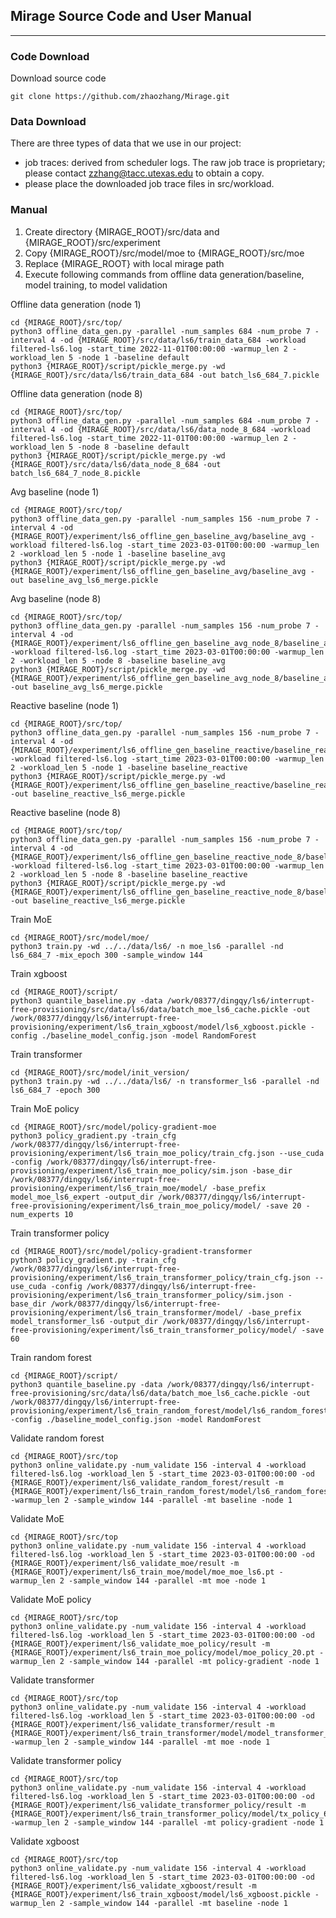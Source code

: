 ## Mirage Source Code and User Manual

***

### Code Download

Download source code
```shell
git clone https://github.com/zhaozhang/Mirage.git
```

### Data Download

There are three types of data that we use in our project:

* job traces: derived from scheduler logs. The raw job trace is proprietary; please contact zzhang@tacc.utexas.edu to obtain a copy.
* please place the downloaded job trace files in src/workload.


### Manual

1. Create directory {MIRAGE_ROOT}/src/data and {MIRAGE_ROOT}/src/experiment
2. Copy {MIRAGE_ROOT}/src/model/moe to {MIRAGE_ROOT}/src/moe
3. Replace {MIRAGE_ROOT} with local mirage path
4. Execute following commands from offline data generation/baseline, model training, to model validation

Offline data generation (node 1)
```shell
cd {MIRAGE_ROOT}/src/top/
python3 offline_data_gen.py -parallel -num_samples 684 -num_probe 7 -interval 4 -od {MIRAGE_ROOT}/src/data/ls6/train_data_684 -workload filtered-ls6.log -start_time 2022-11-01T00:00:00 -warmup_len 2 -workload_len 5 -node 1 -baseline default
python3 {MIRAGE_ROOT}/script/pickle_merge.py -wd {MIRAGE_ROOT}/src/data/ls6/train_data_684 -out batch_ls6_684_7.pickle
```
Offline data generation (node 8)
```shell
cd {MIRAGE_ROOT}/src/top/
python3 offline_data_gen.py -parallel -num_samples 684 -num_probe 7 -interval 4 -od {MIRAGE_ROOT}/src/data/ls6/data_node_8_684 -workload filtered-ls6.log -start_time 2022-11-01T00:00:00 -warmup_len 2 -workload_len 5 -node 8 -baseline default
python3 {MIRAGE_ROOT}/script/pickle_merge.py -wd {MIRAGE_ROOT}/src/data/ls6/data_node_8_684 -out batch_ls6_684_7_node_8.pickle
```
Avg baseline (node 1)
```shell
cd {MIRAGE_ROOT}/src/top/
python3 offline_data_gen.py -parallel -num_samples 156 -num_probe 7 -interval 4 -od {MIRAGE_ROOT}/experiment/ls6_offline_gen_baseline_avg/baseline_avg -workload filtered-ls6.log -start_time 2023-03-01T00:00:00 -warmup_len 2 -workload_len 5 -node 1 -baseline baseline_avg
python3 {MIRAGE_ROOT}/script/pickle_merge.py -wd {MIRAGE_ROOT}/experiment/ls6_offline_gen_baseline_avg/baseline_avg -out baseline_avg_ls6_merge.pickle
```
Avg baseline (node 8)
```shell
cd {MIRAGE_ROOT}/src/top/
python3 offline_data_gen.py -parallel -num_samples 156 -num_probe 7 -interval 4 -od {MIRAGE_ROOT}/experiment/ls6_offline_gen_baseline_avg_node_8/baseline_avg -workload filtered-ls6.log -start_time 2023-03-01T00:00:00 -warmup_len 2 -workload_len 5 -node 8 -baseline baseline_avg
python3 {MIRAGE_ROOT}/script/pickle_merge.py -wd {MIRAGE_ROOT}/experiment/ls6_offline_gen_baseline_avg_node_8/baseline_avg -out baseline_avg_ls6_merge.pickle
```
Reactive baseline (node 1)
```shell
cd {MIRAGE_ROOT}/src/top/
python3 offline_data_gen.py -parallel -num_samples 156 -num_probe 7 -interval 4 -od {MIRAGE_ROOT}/experiment/ls6_offline_gen_baseline_reactive/baseline_reactive -workload filtered-ls6.log -start_time 2023-03-01T00:00:00 -warmup_len 2 -workload_len 5 -node 1 -baseline baseline_reactive
python3 {MIRAGE_ROOT}/script/pickle_merge.py -wd {MIRAGE_ROOT}/experiment/ls6_offline_gen_baseline_reactive/baseline_reactive -out baseline_reactive_ls6_merge.pickle
```
Reactive baseline (node 8)
```shell
cd {MIRAGE_ROOT}/src/top/
python3 offline_data_gen.py -parallel -num_samples 156 -num_probe 7 -interval 4 -od {MIRAGE_ROOT}/experiment/ls6_offline_gen_baseline_reactive_node_8/baseline_reactive -workload filtered-ls6.log -start_time 2023-03-01T00:00:00 -warmup_len 2 -workload_len 5 -node 8 -baseline baseline_reactive
python3 {MIRAGE_ROOT}/script/pickle_merge.py -wd {MIRAGE_ROOT}/experiment/ls6_offline_gen_baseline_reactive_node_8/baseline_reactive -out baseline_reactive_ls6_merge.pickle
```
Train MoE
```shell
cd {MIRAGE_ROOT}/src/model/moe/
python3 train.py -wd ../../data/ls6/ -n moe_ls6 -parallel -nd ls6_684_7 -mix_epoch 300 -sample_window 144
```
Train xgboost
```shell
cd {MIRAGE_ROOT}/script/
python3 quantile_baseline.py -data /work/08377/dingqy/ls6/interrupt-free-provisioning/src/data/ls6/data/batch_moe_ls6_cache.pickle -out /work/08377/dingqy/ls6/interrupt-free-provisioning/experiment/ls6_train_xgboost/model/ls6_xgboost.pickle -config ./baseline_model_config.json -model RandomForest
```
Train transformer
```shell
cd {MIRAGE_ROOT}/src/model/init_version/
python3 train.py -wd ../../data/ls6/ -n transformer_ls6 -parallel -nd ls6_684_7 -epoch 300
```
Train MoE policy
```shell
cd {MIRAGE_ROOT}/src/model/policy-gradient-moe
python3 policy_gradient.py -train_cfg /work/08377/dingqy/ls6/interrupt-free-provisioning/experiment/ls6_train_moe_policy/train_cfg.json --use_cuda -config /work/08377/dingqy/ls6/interrupt-free-provisioning/experiment/ls6_train_moe_policy/sim.json -base_dir /work/08377/dingqy/ls6/interrupt-free-provisioning/experiment/ls6_train_moe/model/ -base_prefix model_moe_ls6_expert -output_dir /work/08377/dingqy/ls6/interrupt-free-provisioning/experiment/ls6_train_moe_policy/model/ -save 20 -num_experts 10
```
Train transformer policy
```shell
cd {MIRAGE_ROOT}/src/model/policy-gradient-transformer
python3 policy_gradient.py -train_cfg /work/08377/dingqy/ls6/interrupt-free-provisioning/experiment/ls6_train_transformer_policy/train_cfg.json --use_cuda -config /work/08377/dingqy/ls6/interrupt-free-provisioning/experiment/ls6_train_transformer_policy/sim.json -base_dir /work/08377/dingqy/ls6/interrupt-free-provisioning/experiment/ls6_train_transformer/model/ -base_prefix model_transformer_ls6 -output_dir /work/08377/dingqy/ls6/interrupt-free-provisioning/experiment/ls6_train_transformer_policy/model/ -save 60 
```
Train random forest
```shell
cd {MIRAGE_ROOT}/script/
python3 quantile_baseline.py -data /work/08377/dingqy/ls6/interrupt-free-provisioning/src/data/ls6/data/batch_moe_ls6_cache.pickle -out /work/08377/dingqy/ls6/interrupt-free-provisioning/experiment/ls6_train_random_forest/model/ls6_random_forest.pickle -config ./baseline_model_config.json -model RandomForest
```
Validate random forest
```shell
cd {MIRAGE_ROOT}/src/top
python3 online_validate.py -num_validate 156 -interval 4 -workload filtered-ls6.log -workload_len 5 -start_time 2023-03-01T00:00:00 -od {MIRAGE_ROOT}/experiment/ls6_validate_random_forest/result -m {MIRAGE_ROOT}/experiment/ls6_train_random_forest/model/ls6_random_forest.pickle -warmup_len 2 -sample_window 144 -parallel -mt baseline -node 1
```
Validate MoE
```shell
cd {MIRAGE_ROOT}/src/top
python3 online_validate.py -num_validate 156 -interval 4 -workload filtered-ls6.log -workload_len 5 -start_time 2023-03-01T00:00:00 -od {MIRAGE_ROOT}/experiment/ls6_validate_moe/result -m {MIRAGE_ROOT}/experiment/ls6_train_moe/model/moe_moe_ls6.pt -warmup_len 2 -sample_window 144 -parallel -mt moe -node 1
```
Validate MoE policy
```shell
cd {MIRAGE_ROOT}/src/top
python3 online_validate.py -num_validate 156 -interval 4 -workload filtered-ls6.log -workload_len 5 -start_time 2023-03-01T00:00:00 -od {MIRAGE_ROOT}/experiment/ls6_validate_moe_policy/result -m {MIRAGE_ROOT}/experiment/ls6_train_moe_policy/model/moe_policy_20.pt -warmup_len 2 -sample_window 144 -parallel -mt policy-gradient -node 1
```
Validate transformer
```shell
cd {MIRAGE_ROOT}/src/top
python3 online_validate.py -num_validate 156 -interval 4 -workload filtered-ls6.log -workload_len 5 -start_time 2023-03-01T00:00:00 -od {MIRAGE_ROOT}/experiment/ls6_validate_transformer/result -m {MIRAGE_ROOT}/experiment/ls6_train_transformer/model/model_transformer_ls6.pt -warmup_len 2 -sample_window 144 -parallel -mt moe -node 1
```
Validate transformer policy
```shell
cd {MIRAGE_ROOT}/src/top
python3 online_validate.py -num_validate 156 -interval 4 -workload filtered-ls6.log -workload_len 5 -start_time 2023-03-01T00:00:00 -od {MIRAGE_ROOT}/experiment/ls6_validate_transformer_policy/result -m {MIRAGE_ROOT}/experiment/ls6_train_transformer_policy/model/tx_policy_60.pt -warmup_len 2 -sample_window 144 -parallel -mt policy-gradient -node 1
```
Validate xgboost
```shell
cd {MIRAGE_ROOT}/src/top
python3 online_validate.py -num_validate 156 -interval 4 -workload filtered-ls6.log -workload_len 5 -start_time 2023-03-01T00:00:00 -od {MIRAGE_ROOT}/experiment/ls6_validate_xgboost/result -m {MIRAGE_ROOT}/experiment/ls6_train_xgboost/model/ls6_xgboost.pickle -warmup_len 2 -sample_window 144 -parallel -mt baseline -node 1
```
